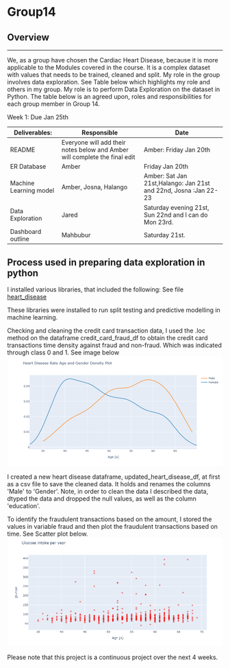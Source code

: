 # Group14
## Overview
---
We, as a group have chosen the Cardiac Heart Disease, because it is more applicable to the Modules covered in the course. It is a complex dataset with values that needs to be trained, cleaned and split. My role in the group involves data exploration. See Table below which highlights my role and others in my group. My role is to perform Data Exploration on the dataset in Python. The table below is an agreed upon, roles and responsibilities for each group member in Group 14. 


Week 1: Due Jan 25th

|Deliverables:|	Responsible|	Date|
| ----------------------- | ---------------------------------------- |--------------------------|
|README|	Everyone will add their notes below and Amber will complete the final edit|	Amber: Friday Jan 20th|
|ER Database	|Amber	|Friday Jan 20th|
|Machine Learning model|	Amber, Josna, Halango	|Amber: Sat Jan 21st,Halango: Jan 21st and 22nd, Josna :Jan 22-23 |
|Data Exploration	|Jared	|Saturday evening 21st, Sun 22nd and I can do Mon 23rd.|
|Dashboard outline |	Mahbubur	|Saturday 21st. |


## Process used in preparing data exploration in python

I installed various libraries, that included the following: See file [heart_disease](https://github.com/mueeze/Group14/blob/Jared-Murray/heart_disease.ipynb)

These libraries were installed to run split testing and predictive modelling in machine learning. 

Checking and cleaning the credit card transaction data, I used the .loc method on the dataframe credit_card_fraud_df to obtain the credit card transactions time density against fraud and non-fraud. Which was indicated through class 0 and 1. 
See image below
![](https://github.com/mueeze/Group14/blob/Jared-Murray/Heart%20Disease%20Rate%20Age%20and%20Gender%20Density%20Plot.png)

I created a new heart disease dataframe, updated_heart_disease_df, at first as a csv file to save the cleaned data. It holds and renames the columns 'Male' to 'Gender'. Note, in order to clean the data I described the data, dtyped the data and dropped the null values, as well as the column 'education'. 

To identify the fraudulent transactions based on the amount, I stored the values in variable fraud and then plot the fraudulent transactions based on time. See Scatter plot below.
![](https://github.com/mueeze/Group14/blob/Jared-Murray/Glucose%20intake%20per%20year.png)

Please note that this project is a continuous project over the next 4 weeks. 
